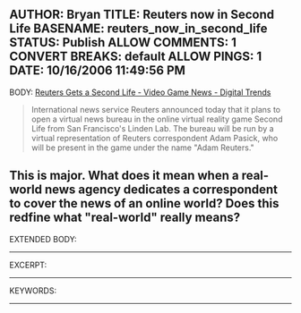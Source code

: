 AUTHOR: Bryan
TITLE: Reuters now in Second Life
BASENAME: reuters_now_in_second_life
STATUS: Publish
ALLOW COMMENTS: 1
CONVERT BREAKS: __default__
ALLOW PINGS: 1
DATE: 10/16/2006 11:49:56 PM
-----
BODY:
<a title="
Reuters Gets a Second Life - Video Game News - Digital Trends
" href="http://news.digitaltrends.com/article11530.html">
Reuters Gets a Second Life - Video Game News - Digital Trends
</a>

<blockquote>International news service Reuters  announced today that it plans to open a virtual news bureau in the online virtual reality game Second Life from San Francisco's Linden Lab. The bureau will be run by a virtual representation of Reuters correspondent Adam Pasick, who will be present in the game under the name "Adam Reuters."</blockquote>

This is major. What does it mean when a real-world news agency dedicates a correspondent to cover the news of an online world? Does this redfine what "real-world" really means?
-----
EXTENDED BODY:

-----
EXCERPT:

-----
KEYWORDS:

-----


